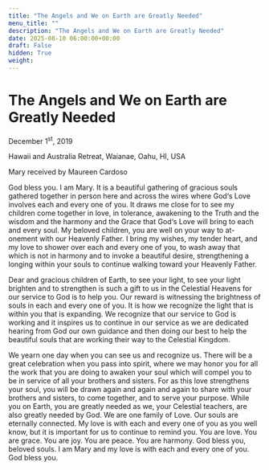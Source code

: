 ```yaml
---
title: "The Angels and We on Earth are Greatly Needed"
menu_title: ""
description: "The Angels and We on Earth are Greatly Needed"
date: 2025-08-10 06:00:00+00:00
draft: False
hidden: True
weight:
---
```

# The Angels and We on Earth are Greatly Needed

December 1<sup>st</sup>, 2019

Hawaii and Australia Retreat, Waianae, Oahu, HI, USA

Mary received by Maureen Cardoso

God bless you. I am Mary. It is a beautiful gathering of gracious souls gathered together in person here and across the wires where God‘s Love involves each and every one of you. It draws me close for to see my children come together in love, in tolerance, awakening to the Truth and the wisdom and the harmony and the Grace that God‘s Love will bring to each and every soul. My beloved children, you are well on your way to at-onement with our Heavenly Father. I bring my wishes, my tender heart, and my love to shower over each and every one of you, to wash away that which is not in harmony and to invoke a beautiful desire, strengthening a longing within your souls to continue walking toward your Heavenly Father.

Dear and gracious children of Earth, to see your light, to see your light brighten and to strengthen is such a gift to us in the Celestial Heavens for our service to God is to help you. Our reward is witnessing the brightness of souls in each and every one of you. It is how we recognize the light that is within you that is expanding. We recognize that our service to God is working and it inspires us to continue in our service as we are dedicated hearing from God our own guidance and then doing our best to help the beautiful souls that are working their way to the Celestial Kingdom.

We yearn one day when you can see us and recognize us. There will be a great celebration when you pass into spirit, where we may honor you for all the work that you are doing to awaken your soul which will compel you to be in service of all your brothers and sisters. For as this love strengthens your soul, you will be drawn again and again and again to share with your brothers and sisters, to come together, and to serve your purpose. While you on Earth, you are greatly needed as we, your Celestial teachers, are also greatly needed by God. We are one family of Love. Our souls are eternally connected. My love is with each and every one of you as you well know, but it is important for us to continue to remind you. You are love. You are grace. You are joy. You are peace. You are harmony. God bless you, beloved souls. I am Mary and my love is with each and every one of you. God bless you.
